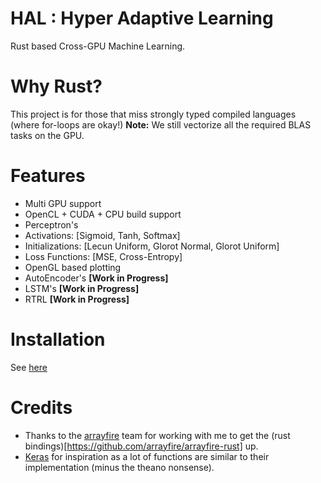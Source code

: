# HAL : Hyper Adaptive Learning
Rust based Cross-GPU Machine Learning. 

# Why Rust? 
This project is for those that miss strongly typed compiled languages (where for-loops are okay!)
**Note:** We still vectorize all the required BLAS tasks on the GPU.

# Features
  
  - Multi GPU support
  - OpenCL + CUDA + CPU build support
  - Perceptron's
  - Activations:     [Sigmoid, Tanh, Softmax]
  - Initializations: [Lecun Uniform, Glorot Normal, Glorot Uniform]
  - Loss Functions:  [MSE, Cross-Entropy]
  - OpenGL based plotting
  - AutoEncoder's **[Work in Progress]**
  - LSTM's        **[Work in Progress]**
  - RTRL          **[Work in Progress]**
  
# Installation
See [here](docs/installation.md)

# Credits
  - Thanks to the [arrayfire](http://arrayfire.com/) team for working with me to get the (rust bindings)[https://github.com/arrayfire/arrayfire-rust] up.
  - [Keras](https://github.com/fchollet/keras) for inspiration as a lot of functions are similar to their implementation (minus the theano nonsense).
